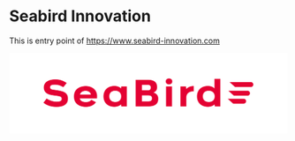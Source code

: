 # Seabird Innovation


This is entry point of <https://www.seabird-innovation.com>

![logo](img/seabird-logo.png)
